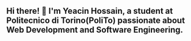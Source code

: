 ## Hi there! 👋 I'm Yeacin Hossain, a student at Politecnico di Torino(PoliTo) passionate about **Web Development** and **Software Engineering**.



